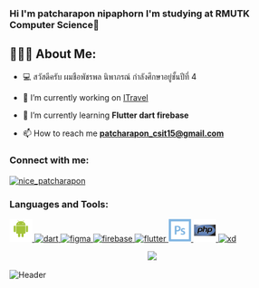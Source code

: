 ### Hi I'm patcharapon nipaphorn I'm studying at RMUTK Computer Science👋

<h2 align="left">👨🏻‍💻 About Me: </h2> 

- 💻 สวัสดีครับ ผมชือพัชรพล นิพาภรณ์ กำลังศึกษาอยู่ชั้นปีที่ 4 

- 🔭 I’m currently working on [ITravel](https://github.com/nicecs15/ITravel)

- 🌱 I’m currently learning **Flutter dart firebase**

- 📫 How to reach me **patcharapon_csit15@gmail.com**

<h3 align="left">Connect with me:</h3>
<p align="left">
<a href="https://instagram.com/nice_patcharapon" target="blank"><img align="center" src="https://raw.githubusercontent.com/rahuldkjain/github-profile-readme-generator/master/src/images/icons/Social/instagram.svg" alt="nice_patcharapon" height="30" width="40" /></a>
</p>

<h3 align="left">Languages and Tools:</h3>
<p align="left"> <a href="https://developer.android.com" target="_blank" rel="noreferrer"> <img src="https://raw.githubusercontent.com/devicons/devicon/master/icons/android/android-original-wordmark.svg" alt="android" width="40" height="40"/> </a> <a href="https://dart.dev" target="_blank" rel="noreferrer"> <img src="https://www.vectorlogo.zone/logos/dartlang/dartlang-icon.svg" alt="dart" width="40" height="40"/> </a> <a href="https://www.figma.com/" target="_blank" rel="noreferrer"> <img src="https://www.vectorlogo.zone/logos/figma/figma-icon.svg" alt="figma" width="40" height="40"/> </a> <a href="https://firebase.google.com/" target="_blank" rel="noreferrer"> <img src="https://www.vectorlogo.zone/logos/firebase/firebase-icon.svg" alt="firebase" width="40" height="40"/> </a> <a href="https://flutter.dev" target="_blank" rel="noreferrer"> <img src="https://www.vectorlogo.zone/logos/flutterio/flutterio-icon.svg" alt="flutter" width="40" height="40"/> </a> <a href="https://www.photoshop.com/en" target="_blank" rel="noreferrer"> <img src="https://raw.githubusercontent.com/devicons/devicon/master/icons/photoshop/photoshop-line.svg" alt="photoshop" width="40" height="40"/> </a> <a href="https://www.php.net" target="_blank" rel="noreferrer"> <img src="https://raw.githubusercontent.com/devicons/devicon/master/icons/php/php-original.svg" alt="php" width="40" height="40"/> </a> <a href="https://www.adobe.com/products/xd.html" target="_blank" rel="noreferrer"> <img src="https://cdn.worldvectorlogo.com/logos/adobe-xd.svg" alt="xd" width="40" height="40"/> </a> </p>

<div align="center">
    <img src="https://raw.githubusercontent.com/omidnikrah/profile-activity-generator/master/demo.png" />
</div>

![Header](./[github-header-image.png)

